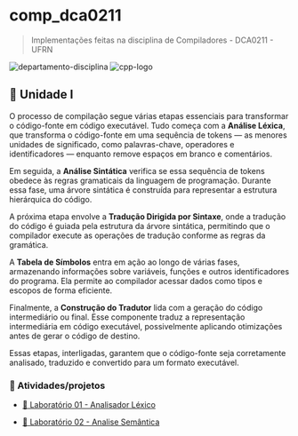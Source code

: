 # comp_dca0211

> Implementações feitas na disciplina de Compiladores - DCA0211 - UFRN

![departamento-disciplina](https://img.shields.io/badge/dca-Compiladores-blue?style=for-the-badge)
![cpp-logo](https://img.shields.io/badge/c++-grey?style=for-the-badge&logo=cpp&logoColor=white)

## 🚀 Unidade I

O processo de compilação segue várias etapas essenciais para transformar o código-fonte em código executável. Tudo começa com a **Análise Léxica**, que transforma o código-fonte em uma sequência de tokens — as menores unidades de significado, como palavras-chave, operadores e identificadores — enquanto remove espaços em branco e comentários.

Em seguida, a **Análise Sintática** verifica se essa sequência de tokens obedece às regras gramaticais da linguagem de programação. Durante essa fase, uma árvore sintática é construída para representar a estrutura hierárquica do código.

A próxima etapa envolve a **Tradução Dirigida por Sintaxe**, onde a tradução do código é guiada pela estrutura da árvore sintática, permitindo que o compilador execute as operações de tradução conforme as regras da gramática.

A **Tabela de Símbolos** entra em ação ao longo de várias fases, armazenando informações sobre variáveis, funções e outros identificadores do programa. Ela permite ao compilador acessar dados como tipos e escopos de forma eficiente.

Finalmente, a **Construção do Tradutor** lida com a geração do código intermediário ou final. Esse componente traduz a representação intermediária em código executável, possivelmente aplicando otimizações antes de gerar o código de destino.

Essas etapas, interligadas, garantem que o código-fonte seja corretamente analisado, traduzido e convertido para um formato executável.

### 🎯 Atividades/projetos

- [📌 Laboratório 01 - Analisador Léxico ](./uni1/lab1/analisador_lexico.md)

- [📌 Laboratório 02 - Analise Semântica ](./uni1/lab2/lab2.md)